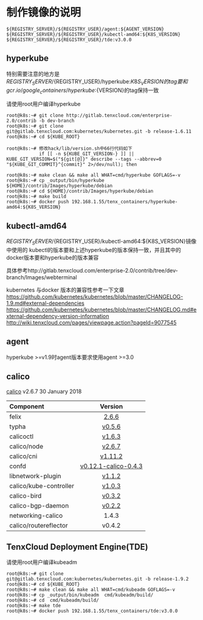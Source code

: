 
# 制作镜像的说明

```
${REGISTRY_SERVER}/${REGISTRY_USER}/agent:${AGENT_VERSION}
${REGISTRY_SERVER}/${REGISTRY_USER}/kubectl-amd64:${K8S_VERSION}
${REGISTRY_SERVER}/${REGISTRY_USER}/tde:v3.0.0
```

## hyperkube

特别需要注意的地方是${REGISTRY_SERVER}/${REGISTRY_USER}/hyperkube:${K8S_VERSION}的tag要和
gcr.io/google_containers/hyperkube:${VERSION}的tag保持一致


请使用root用户编译hyperkube
```
root@k8s:~# git clone http://gitlab.tenxcloud.com/enterprise-2.0/contrib -b dev-branch
root@k8s:~# git clone git@gitlab.tenxcloud.com:kubernetes/kubernetes.git -b release-1.6.11
root@k8s:~# cd ${KUBE_ROOT}

root@k8s:~# 修改hack/lib/version.sh中66行代码如下
            if [[ -n ${KUBE_GIT_VERSION-} ]] || KUBE_GIT_VERSION=$("${git[@]}" describe --tags --abbrev=0 "${KUBE_GIT_COMMIT}^{commit}" 2>/dev/null); then
            
root@k8s:~# make clean && make all WHAT=cmd/hyperkube GOFLAGS=-v
root@k8s:~# cp _output/bin/hyperkube  ${HOME}/contrib/Images/hyperkube/debian
root@k8s:~# cd ${HOME}/contrib/Images/hyperkube/debian
root@k8s:~# make build
root@k8s:~# docker push 192.168.1.55/tenx_containers/hyperkube-amd64:${K8S_VERSION}

```



## kubectl-amd64

${REGISTRY_SERVER}/${REGISTRY_USER}/kubectl-amd64:${K8S_VERSION}镜像中使用的
kubectl的版本要和上述hyperkube的版本保持一致，并且其中的docker版本要和hyperkube的版本兼容

具体参考http://gitlab.tenxcloud.com/enterprise-2.0/contrib/tree/dev-branch/Images/webterminal

kubernetes 与docker 版本的兼容性参考一下文章
https://github.com/kubernetes/kubernetes/blob/master/CHANGELOG-1.9.md#external-dependencies
https://github.com/kubernetes/kubernetes/blob/master/CHANGELOG.md#external-dependency-version-information
http://wiki.tenxcloud.com/pages/viewpage.action?pageId=9077545

## agent
hyperkube >=v1.9时agent版本要求使用agent >=3.0


## calico 

[calico](https://docs.projectcalico.org/v2.6/releases)    v2.6.7  30 January 2018

|Component	            | Version|
| :------               | :------:|
|felix	                | [2.6.6](https://github.com/projectcalico/felix/releases/tag/2.6.6)   |
|typha	                | [v0.5.6](https://github.com/projectcalico/typha/releases/tag/v0.5.6)  |
|calicoctl	            | [v1.6.3](https://github.com/projectcalico/calicoctl/releases/tag/v1.6.3)  |
|calico/node            | [v2.6.7](https://github.com/projectcalico/calico/releases/tag/v2.6.7)  |
|calico/cni	            | [v1.11.2](https://github.com/projectcalico/cni-plugin/releases/tag/v1.11.2)  |
|confd                  | [v0.12.1-calico-0.4.3](https://github.com/projectcalico/confd/releases/tag/v0.12.1-calico-0.4.3) |
|libnetwork-plugin      | [v1.1.2](https://github.com/projectcalico/libnetwork-plugin/releases/tag/v1.1.2) |
|calico/kube-controller | [v1.0.3](https://github.com/projectcalico/kube-controllers/releases/tag/v1.0.3) |
|calico-bird            | [v0.3.2](https://github.com/projectcalico/bird/releases/tag/v0.3.2) |
|calico-bgp-daemon      | [v0.2.2](https://github.com/projectcalico/calico-bgp-daemon/releases/tag/v0.2.2) |
|networking-calico      | 1.4.3  |
|calico/routereflector  | v0.4.2 |


## TenxCloud Deployment Engine(TDE)

请使用root用户编译kubeadm

```
root@k8s:~# git clone git@gitlab.tenxcloud.com:kubernetes/kubernetes.git -b release-1.9.2
root@k8s:~# cd ${KUBE_ROOT}
root@k8s:~# make clean && make all WHAT=cmd/kubeadm GOFLAGS=-v
root@k8s:~# cp _output/bin/kubeadm  cmd/kubeadm/build/
root@k8s:~# cd  cmd/kubeadm/build/
root@k8s:~# make tde
root@k8s:~# docker push 192.168.1.55/tenx_containers/tde:v3.0.0 

```









